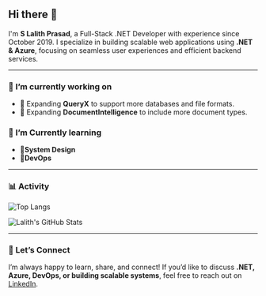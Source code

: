 ## Hi there 👋

I'm **S Lalith Prasad**, a Full-Stack .NET Developer with experience since October 2019. I specialize in building scalable web applications using **.NET & Azure**, focusing on seamless user experiences and efficient backend services.

---

### 🔭 I’m currently working on 

- 🔹 Expanding **QueryX** to support more databases and file formats.  
- 🔹 Expanding **DocumentIntelligence** to include more document types.

### 🌱 I’m Currently learning
- 🔹**System Design**  
- 🔹**DevOps**

---

### 📊 Activity

![Top Langs](https://github-readme-stats.vercel.app/api/top-langs/?username=slalithprasad&layout=compact&theme=tokyonight)

![Lalith's GitHub Stats](https://github-readme-stats.vercel.app/api?username=slalithprasad&show_icons=true&theme=tokyonight)

---

### 🤝 Let’s Connect  

I’m always happy to learn, share, and connect! If you’d like to discuss **.NET, Azure, DevOps, or building scalable systems**, feel free to reach out on [LinkedIn](https://www.linkedin.com/in/s-lalith-prasad-4ab13b248/).
